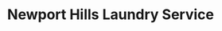 ---
title: "Newport Hills Laundry Service"
url: /bellevue/newport-hills-laundry-service/
shop: laundry
---